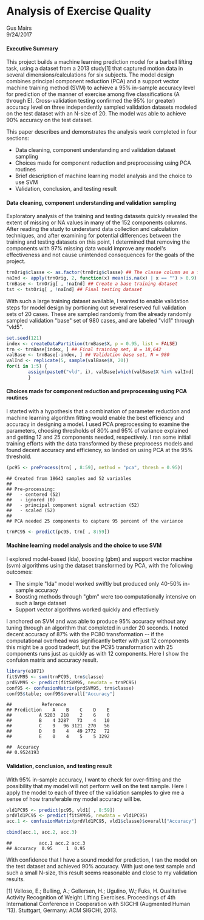 # Analysis of Exercise Quality
Gus Mairs  
9/24/2017  

#### Executive Summary
This project builds a machine learning prediction model for a barbell lifting task, using a dataset from a 2013 study[1] that captured motion data in several dimensions/calculations for six subjects. The model design combines principal component reduction (PCA) and a support vector machine training method (SVM) to achieve a 95% in-sample accuracy level for prediction of the manner of exercise among five classifications (A through E). Cross-validation testing confirmed the 95% (or greater) accuracy level on three independently sampled validation datasets modeled on the test dataset with an N-size of 20. The model was able to achieve 90% accuracy on the test dataset.

This paper describes and demonstrates the analysis work completed in four sections:

* Data cleaning, component understanding and validation dataset sampling
* Choices made for component reduction and preprocessing using PCA routines
* Brief description of machine learning model analysis and the choice to use SVM
* Validation, conclusion, and testing result

#### Data cleaning, component understanding and validation sampling
Exploratory analysis of the training and testing datasets quickly revealed the extent of missing or NA values in many of the 152 components columns. After reading the study to understand data collection and calculation techniques, and after examining for potential differences between the training and testing datasets on this point, I determined that removing the components with 97% missing data would improve any model's effectiveness and not cause unintended consequences for the goals of the project.



```r
trnOrig$classe <- as.factor(trnOrig$classe) ## The classe column as a factor
naInd <- apply(trnOrig, 2, function(x) mean(is.na(x) | x == "") > 0.9) ## Index of NA columns
trnBase <- trnOrig[ , !naInd] ## Create a base training dataset
tst <- tstOrig[ , !naInd] ## Final testing dataset
```
With such a large training dataset available, I wanted to enable validation steps for model design by portioning out several reserved full validation sets of 20 cases. These are sampled randomly from the already randomly sampled validation "base" set of 980 cases, and are labeled "vld1" through "vld5".

```r
set.seed(121)
index <- createDataPartition(trnBase$X, p = 0.95, list = FALSE)
trn <- trnBase[index, ] ## Final training set, N = 18,642
valBase <- trnBase[-index, ] ## Validation base set, N = 980
valInd <- replicate(5, sample(valBase$X, 20))
for(i in 1:5) {
        assign(paste0("vld", i), valBase[which(valBase$X %in% valInd[ , i]), ])
        }
```

#### Choices made for component reduction and preprocessing using PCA routines
I started with a hypothesis that a combination of parameter reduction and machine learning algorithm fitting would enable the best efficiency and accuracy in designing a model. I used PCA preprocessing to examine the parameters, choosing thresholds of 80% and 95% of variance explained and getting 12 and 25 components needed, respectively. I ran some initial training efforts with the data transformed by these preprocess models and found decent accuracy and efficiency, so landed on using PCA at the 95% threshold.


```r
(pc95 <- preProcess(trn[ , 8:59], method = "pca", thresh = 0.95))
```

```
## Created from 18642 samples and 52 variables
## 
## Pre-processing:
##   - centered (52)
##   - ignored (0)
##   - principal component signal extraction (52)
##   - scaled (52)
## 
## PCA needed 25 components to capture 95 percent of the variance
```

```r
trnPC95 <- predict(pc95, trn[ , 8:59])
```

#### Machine learning model analysis and the choice to use SVM
I explored model-based (lda), boosting (gbm) and support vector machine (svm) algorithms using the dataset transformed by PCA, with the following outcomes:

* The simple "lda" model worked swiftly but produced only 40-50% in-sample accuracy
* Boosting methods through "gbm" were too computationally intensive on such a large dataset
* Support vector algorithms worked quickly and effectively

I anchored on SVM and was able to produce 95% accuracy without any tuning through an algorithm that completed in under 20 seconds. I noted decent accuracy of 87% with the PC80 transformation -- if the computational overhead was significantly better with just 12 components this might be a good tradeoff, but the PC95 transformation with 25 components runs just as quickly as with 12 components. Here I show the confuion matrix and accuracy result.

```r
library(e1071)
fitSVM95 <- svm(trnPC95, trn$classe)
prdSVM95 <- predict(fitSVM95, newdata = trnPC95)
conf95 <- confusionMatrix(prdSVM95, trn$classe)
conf95$table; conf95$overall["Accuracy"]
```

```
##           Reference
## Prediction    A    B    C    D    E
##          A 5283  218    2    6    0
##          B    4 3287   73    4   10
##          C    9   96 3121  270   56
##          D    0    4   49 2772   72
##          E    0    4    5    5 3292
```

```
##  Accuracy 
## 0.9524193
```
#### Validation, conclusion, and testing result
With 95% in-sample accuracy, I want to check for over-fitting and the possibility that my model will not perform well on the test sample. Here I apply the model to each of three of the validation samples to give me a sense of how transferable my model accuracy will be.

```r
vld1PC95 <- predict(pc95, vld1[ , 8:59])
prdVld1PC95 <- predict(fitSVM95, newdata = vld1PC95)
acc.1 <- confusionMatrix(prdVld1PC95, vld1$classe)$overall["Accuracy"]
```


```r
cbind(acc.1, acc.2, acc.3)
```

```
##          acc.1 acc.2 acc.3
## Accuracy  0.95     1  0.95
```
With confidence that I have a sound model for prediction, I ran the model on the test dataset and achieved 90% accuracy. With just one test sample and such a small N-size, this result seems reasonable and close to my validation results. 


[1] Velloso, E.; Bulling, A.; Gellersen, H.; Ugulino, W.; Fuks, H. Qualitative Activity Recognition of Weight Lifting Exercises. Proceedings of 4th International Conference in Cooperation with SIGCHI (Augmented Human '13). Stuttgart, Germany: ACM SIGCHI, 2013.
